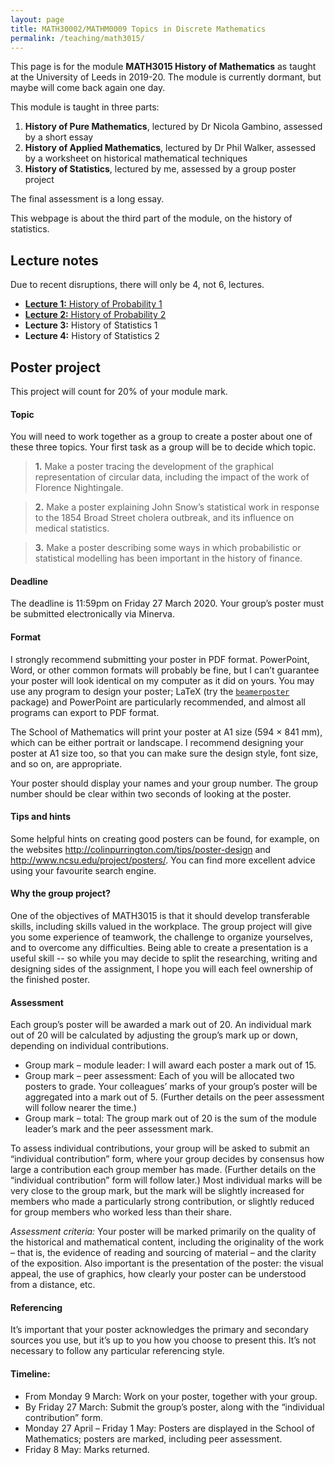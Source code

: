 ```yaml
---
layout: page
title: MATH30002/MATHM0009 Topics in Discrete Mathematics
permalink: /teaching/math3015/
---
```


This page is for the module **MATH3015 History of Mathematics** as taught at the University of Leeds in 2019-20. The module is currently dormant, but maybe will come back again one day.
  
This module is taught in three parts:

1. **History of Pure Mathematics**, lectured by Dr Nicola Gambino, assessed by a short essay
2. **History of Applied Mathematics**, lectured by Dr Phil Walker, assessed by a worksheet on historical mathematical techniques
3. **History of Statistics**, lectured by me, assessed by a group poster project

The final assessment is a long essay.

This webpage is about the third part of the module, on the history of statistics.

## Lecture notes

Due to recent disruptions, there will only be 4, not 6, lectures.

* [**Lecture 1:** History of Probability 1](/teaching/math3015/l12-probability.html)
* [**Lecture 2:** History of Probability 2](/teaching/math3015/l12-probability.html)
* **Lecture 3:** History of Statistics 1
* **Lecture 4:** History of Statistics 2

## Poster project

This project will count for 20% of your module mark.

#### Topic

You will need to work together as a group to create a poster about one of these three topics. Your first task as a group will be to decide which topic.

> **1.** Make a poster tracing the development of the graphical representation of circular data, including the impact of the work of Florence Nightingale.

> **2.** Make a poster explaining John Snow’s statistical work in response to the 1854 Broad Street cholera outbreak, and its influence on medical statistics.

> **3.** Make a poster describing some ways in which probabilistic or statistical modelling has been important in the history of finance.

#### Deadline

The deadline is 11:59pm on Friday 27 March 2020. Your group’s poster must be submitted electronically via Minerva.

#### Format

I strongly recommend submitting your poster in PDF format. PowerPoint, Word, or other common formats will probably be fine, but I can’t guarantee your poster will look identical on my computer as it did on yours. You may use any program to design your poster; LaTeX (try the [`beamerposter`](https://ctan.org/pkg/beamerposter) package) and PowerPoint are particularly recommended, and almost all programs can export to PDF format.

The School of Mathematics will print your poster at A1 size (594 × 841 mm), which can be either portrait or landscape. I recommend designing your poster at A1 size too, so that you can make sure the design style, font size, and so on, are appropriate.

Your poster should display your names and your group number. The group number should be clear within two seconds of looking at the poster.
 
#### Tips and hints

Some helpful hints on creating good posters can be found, for example, on the websites <http://colinpurrington.com/tips/poster-design> and <http://www.ncsu.edu/project/posters/>. You can find more excellent advice using your favourite search engine.

#### Why the group project?

One of the objectives of MATH3015 is that it should develop transferable skills, including skills valued in the workplace. The group project will give you some experience of teamwork, the challenge to organize yourselves, and to overcome any difficulties. Being able to create a presentation is a useful skill -- so while you may decide to split the researching, writing and designing sides of the assignment, I hope you will each feel ownership of the finished poster.

#### Assessment

Each group’s poster will be awarded a mark out of 20. An individual mark out of 20 will be calculated by adjusting the group’s mark up or down, depending on individual contributions.
 
* Group mark – module leader: I will award each poster a mark out of 15.
* Group mark – peer assessment: Each of you will be allocated two posters to grade. Your colleagues’ marks of your group’s poster will be aggregated into a mark out of 5. (Further details on the peer assessment will follow nearer the time.)
* Group mark – total: The group mark out of 20 is the sum of the module leader’s mark and the peer assessment mark.

To assess individual contributions, your group will be asked to submit an “individual contribution” form, where your group decides by consensus how large a contribution each group member has made. (Further details on the “individual contribution” form will follow later.) Most individual marks will be very close to the group mark, but the mark will be slightly increased for members who made a particularly strong contribution, or slightly reduced for group members who worked less than their share.

*Assessment criteria:* Your poster will be marked primarily on the quality of the historical and mathematical content, including the originality of the work – that is, the evidence of reading and sourcing of material – and the clarity of the exposition. Also important is the presentation of the poster: the visual appeal, the use of graphics, how clearly your poster can be understood from a distance, etc.

#### Referencing

It’s important that your poster acknowledges the primary and secondary sources you use, but it’s up to you how you choose to present this. It’s not necessary to follow any particular referencing style.

#### Timeline:

* From Monday 9 March: Work on your poster, together with your group.
* By Friday 27 March: Submit the group’s poster, along with the “individual contribution” form.
* Monday 27 April – Friday 1 May: Posters are displayed in the School of Mathematics; posters are marked, including peer assessment.
* Friday 8 May: Marks returned.
